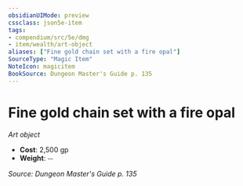 ```yaml
---
obsidianUIMode: preview
cssclass: json5e-item
tags:
- compendium/src/5e/dmg
- item/wealth/art-object
aliases: ["Fine gold chain set with a fire opal"]
SourceType: "Magic Item"
NoteIcon: magicitem
BookSource: Dungeon Master's Guide p. 135
---
```

# Fine gold chain set with a fire opal
*Art object*  

- **Cost**: 2,500 gp
- **Weight**: ⏤

*Source: Dungeon Master's Guide p. 135*
